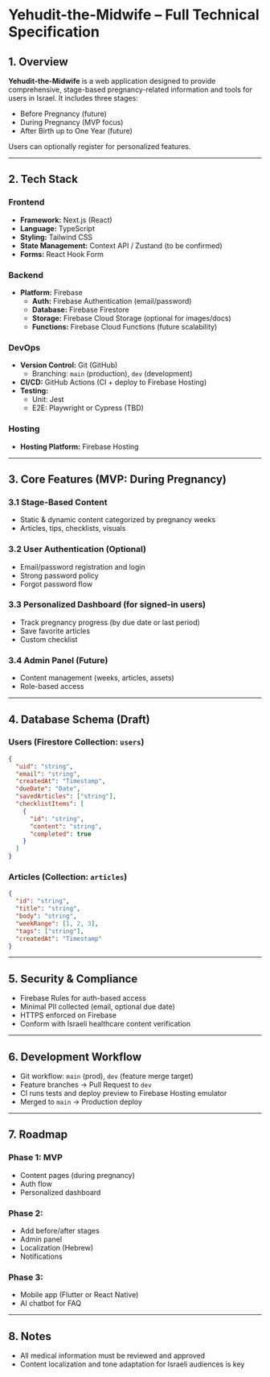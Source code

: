
# Yehudit-the-Midwife – Full Technical Specification

## 1. Overview
**Yehudit-the-Midwife** is a web application designed to provide comprehensive, stage-based pregnancy-related information and tools for users in Israel. It includes three stages:
- Before Pregnancy (future)
- During Pregnancy (MVP focus)
- After Birth up to One Year (future)

Users can optionally register for personalized features.

---

## 2. Tech Stack

### Frontend
- **Framework:** Next.js (React)
- **Language:** TypeScript
- **Styling:** Tailwind CSS
- **State Management:** Context API / Zustand (to be confirmed)
- **Forms:** React Hook Form

### Backend
- **Platform:** Firebase
  - **Auth:** Firebase Authentication (email/password)
  - **Database:** Firebase Firestore
  - **Storage:** Firebase Cloud Storage (optional for images/docs)
  - **Functions:** Firebase Cloud Functions (future scalability)

### DevOps
- **Version Control:** Git (GitHub)
  - Branching: `main` (production), `dev` (development)
- **CI/CD:** GitHub Actions (CI + deploy to Firebase Hosting)
- **Testing:**
  - Unit: Jest
  - E2E: Playwright or Cypress (TBD)

### Hosting
- **Hosting Platform:** Firebase Hosting

---

## 3. Core Features (MVP: During Pregnancy)

### 3.1 Stage-Based Content
- Static & dynamic content categorized by pregnancy weeks
- Articles, tips, checklists, visuals

### 3.2 User Authentication (Optional)
- Email/password registration and login
- Strong password policy
- Forgot password flow

### 3.3 Personalized Dashboard (for signed-in users)
- Track pregnancy progress (by due date or last period)
- Save favorite articles
- Custom checklist

### 3.4 Admin Panel (Future)
- Content management (weeks, articles, assets)
- Role-based access

---

## 4. Database Schema (Draft)

### Users (Firestore Collection: `users`)
```json
{
  "uid": "string",
  "email": "string",
  "createdAt": "Timestamp",
  "dueDate": "Date",
  "savedArticles": ["string"],
  "checklistItems": [
    {
      "id": "string",
      "content": "string",
      "completed": true
    }
  ]
}
```

### Articles (Collection: `articles`)
```json
{
  "id": "string",
  "title": "string",
  "body": "string",
  "weekRange": [1, 2, 3],
  "tags": ["string"],
  "createdAt": "Timestamp"
}
```

---

## 5. Security & Compliance
- Firebase Rules for auth-based access
- Minimal PII collected (email, optional due date)
- HTTPS enforced on Firebase
- Conform with Israeli healthcare content verification

---

## 6. Development Workflow
- Git workflow: `main` (prod), `dev` (feature merge target)
- Feature branches → Pull Request to `dev`
- CI runs tests and deploy preview to Firebase Hosting emulator
- Merged to `main` → Production deploy

---

## 7. Roadmap

### Phase 1: MVP
- Content pages (during pregnancy)
- Auth flow
- Personalized dashboard

### Phase 2:
- Add before/after stages
- Admin panel
- Localization (Hebrew)
- Notifications

### Phase 3:
- Mobile app (Flutter or React Native)
- AI chatbot for FAQ

---

## 8. Notes
- All medical information must be reviewed and approved
- Content localization and tone adaptation for Israeli audiences is key
